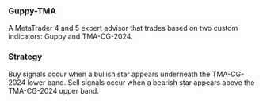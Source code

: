 ### Guppy-TMA
A MetaTrader 4 and 5 expert advisor that trades based on two custom indicators: Guppy and TMA-CG-2024.

### Strategy
Buy signals occur when a bullish star appears underneath the TMA-CG-2024 lower band. Sell signals occur when a bearish star appears above the TMA-CG-2024 upper band.